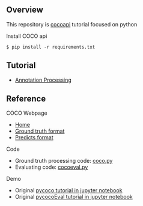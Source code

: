 ## Overview
This repository is [cocoapi](https://github.com/cocodataset/cocoapi) tutorial focused on python

Install COCO api

```
$ pip install -r requirements.txt
```

## Tutorial
- [Annotation Processing](https://github.com/Beluuuuuuga/cocoapi-tutorial/blob/main/AnnotationProcessingTutorial.ipynb)

## Reference
COCO Webpage
- [Home](https://cocodataset.org/#home)
- [Ground truth format](https://cocodataset.org/#format-data)
- [Predicts format](https://cocodataset.org/#format-results)

Code
- Ground truth processing code: [coco.py](https://github.com/cocodataset/cocoapi/blob/master/PythonAPI/pycocotools/coco.py)
- Evaluating code: [cocoeval.py](https://github.com/cocodataset/cocoapi/blob/master/PythonAPI/pycocotools/cocoeval.py)

Demo
- Original [pycoco tutorial in jupyter notebook](https://github.com/cocodataset/cocoapi/blob/master/PythonAPI/pycocoDemo.ipynb)
- Original [pycocoEval tutorial in jupyter notebook](https://github.com/cocodataset/cocoapi/blob/master/PythonAPI/pycocoEvalDemo.ipynb)
